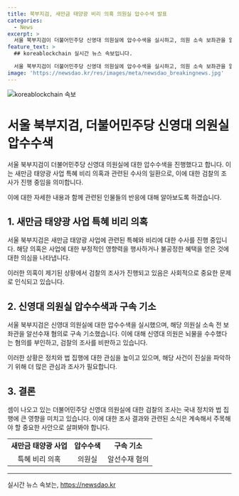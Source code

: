```yaml
---
title: 북부지검, 새만금 태양광 비리 의혹 의원실 압수수색 발표
categories:
  - News
excerpt: >
  서울 북부지검이 더불어민주당 신영대 의원실에 압수수색을 실시하고, 의원 소속 보좌관을 알선수재 혐의로 구속 기소했다. 검찰은 새만금 태양광 사업 특혜 비리 의혹과 관련하여 수사 중이며, 신영대 의원은 이에 대해 음해라고 반박했다.
feature_text: >
  ## koreablockchain 실시간 뉴스 속보입니다.

  서울 북부지검이 더불어민주당 신영대 의원실에 압수수색을 실시하고, 의원 소속 보좌관을 알선수재 혐의로 구속 기소했다. 검찰은 새만금 태양광 사업 특혜 비리 의혹과 관련하여 수사 중이며, 신영대 의원은 이에 대해 음해라고 반박했다.
image: 'https://newsdao.kr/res/images/meta/newsdao_breakingnews.jpg'
---
```


<p><img src="https://newsdao.kr/res/images/meta/newsdao_breakingnews.jpg" alt="koreablockchain 속보" /></p>

<h1>서울 북부지검, 더불어민주당 신영대 의원실 압수수색</h1>

<p>서울 북부지검이 더불어민주당 신영대 의원실에 대한 압수수색을 진행했다고 합니다. 이는 새만금 태양광 사업 특혜 비리 의혹과 관련된 수사의 일환으로, 이에 대한 검찰의 조사가 진행 중임을 의미합니다.</p>

<p data-ke-size="size16">이에 대한 자세한 내용과 함께 관련된 인물들의 반응에 대해 알아보도록 하겠습니다.</p>

<h2>1. 새만금 태양광 사업 특혜 비리 의혹</h2>

<p>서울 북부지검은 새만금 태양광 사업에 관련된 특혜와 비리에 대한 수사를 진행 중입니다. 해당 의혹은 사업에 대한 부정적인 영향력을 행사하거나 불공정한 혜택을 얻은 것에 대한 의심을 나타냅니다.</p>

<p data-ke-size="size16">이러한 의혹이 제기된 상황에서 검찰의 조사가 진행되고 있음은 사회적으로 중요한 문제로 인식되고 있습니다.</p>

<h2>2. 신영대 의원실 압수수색과 구속 기소</h2>

<p>서울 북부지검은 신영대 의원실에 대한 압수수색을 실시했으며, 해당 의원실 소속 전 보좌관을 알선수재 혐의로 구속 기소했습니다. 이에 대해 신영대 의원은 뇌물을 수수했다는 혐의를 부인하고, 검찰의 조사를 비판하고 있습니다.</p>

<p data-ke-size="size16">이러한 상황은 정치와 법 집행에 대한 관심을 높이고 있으며, 해당 사건이 진실을 파악하기 위해 더 많은 관심과 조사가 필요합니다.</p>

<h2>3. 결론</h2>

<p>셈이 나오고 있는 더불어민주당 신영대 의원실에 대한 검찰의 조사는 국내 정치와 법 집행에 큰 영향을 미치고 있습니다. 이에 대한 조사 결과와 관련된 소식은 계속해서 주목해야 할 중요한 사안으로 살펴봐야 합니다.</p>

<table>
    <tr>
        <td style="text-align: center; height: 17px;"><b>새만금 태양광 사업</b></td>
        <td style="text-align: center; height: 17px;"><b>압수수색</b></td>
        <td style="text-align: center; height: 17px;"><b>구속 기소</b></td>
    </tr>
    <tr>
        <td style="text-align: center; height: 17px;">특혜 비리 의혹</td>
        <td style="text-align: center; height: 17px;">의원실</td>
        <td style="text-align: center; height: 17px;">알선수재 혐의</td>
    </tr>
</table>

<p><hr></p>
실시간 뉴스 속보는, <a href="https://newsdao.kr" rel="dofollow">https://newsdao.kr</a>



